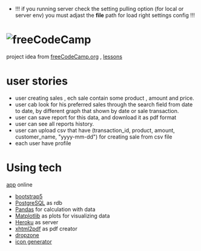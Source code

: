 * !!! if you running server check the setting pulling option 
  (for local or server env) you must adjast the __file__ path for load right settings config !!!

# ![freeCodeCamp](https://yt3.ggpht.com/ytc/AAUvwnifaQZvAunS0OFb2y_cieoVjLCVjqQW8Exf3BC1gg=s88-c-k-c0x00ffffff-no-rj)

project idea from  [freeCodeCamp.org](https://www.youtube.com/channel/UC8butISFwT-Wl7EV0hUK0BQ)
, [lessons](https://www.youtube.com/watch?v=04L0BbAcCpQ)

# user stories

* user creating sales , ech sale contain some product , amount and price.
* user cab look for his preferred sales through the search field from date to date, by different graph that shown by
  date or sale transaction.
* user can save report for this data, and download it as pdf format
* user can see all reports history.
* user can upload csv that have
  (transaction_id, product, amount, customer_name, "yyyy-mm-dd") for creating sale from csv file
* each user have profile

# Using tech

[app](https://django-one.herokuapp.com/) online

* [bootstrap5](https://getbootstrap.com/docs/5.0/components/navbar/)
* [PostgreSQL](https://www.postgresql.org/) as rdb
* [Pandas](https://pandas.pydata.org/) for calculation with data
* [Matplotlib](https://matplotlib.org/) as plots for visualizing data
* [Heroku](https://devcenter.heroku.com/) as server
* [xhtml2pdf](https://xhtml2pdf.readthedocs.io/en/latest/usage.html) as pdf creator
* [dropzone](https://www.dropzonejs.com/)
* [icon generator](https://favicon.io/)